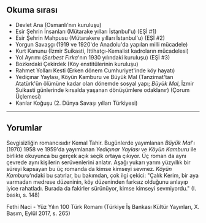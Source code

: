 ## Okuma sırası

* Devlet Ana (Osmanlı'nın kuruluşu)
* Esir Şehrin İnsanları (Mütarake yılları İstanbul'u) (EŞİ #1)
* Esir Şehrin Mahpusu (Mütarakere yılları İstanbul'u) (EŞİ #2)
* Yorgun Savaşçı (1919 ve 1920'de Anadolu'da yapılan milli mücadele)
* Kurt Kanunu (İzmir Suikasti, İttihatçı-Kemalist kadroların mücadelesi)
* Yol Ayrımı (*Serbest Fırka*'nın 1930 yılındaki kuruluşu) (EŞİ #3)
* Bozkırdaki Çekirdek (Köy enstitülerinin kuruluşu)
* Rahmet Yolları Kesti (Erken dönem Cumhuriyet'inde köy hayatı)
* Yediçınar Yaylası, Köyün Kamburu ve Büyük Mal (Tanzimat'tan
  Atatürk'ün ölümüne kadar olan dönemde sosyal yapı; *Büyük Mal*,
  İzmir Suikasti günlerinde kırsalda yaşanan dönüşümlere odaklanır)
  (Çorum Üçlemesi)
* Karılar Koğuşu (2. Dünya Savaşı yılları Türkiyesi)

---

## Yorumlar

Sevgisizliğin romancısıdır Kemal Tahir. Bugünlerde yayımlanan *Büyük Mal*'ı
(1970) 1958 ve 1959'da yayımlanan *Yediçınar Yaylası* ve *Köyün Kamburu* ile
birlikte okuyunca bu gerçek açık seçik ortaya çıkıyor. Üç roman da aynı çevrede
aynı kişilerin serüvenlerini anlatır. Aşağı yukarı yarım yüzyıllık bir süreyi
kapsayan bu üç romanda da kimse kimseyi sevmez. *Köyün Kamburu*'ndaki bu
satırlar, bu bakımdan, çok ilgi çekici: "Çalık Kerim, bir aya varmadan medrese
düzeninin, köy düzeninden farksız olduğunu anlayıp iyice rahatladı. Burada da
fakirler sürünüyor, kimse kimseyi sevmiyordu." (I. baskı, s. 148)

Fethi Naci - Yüz Yılın 100 Türk Romanı (Türkiye İş Bankası Kültür Yayınları, X.
Basım, Eylül 2017, s. 265)
